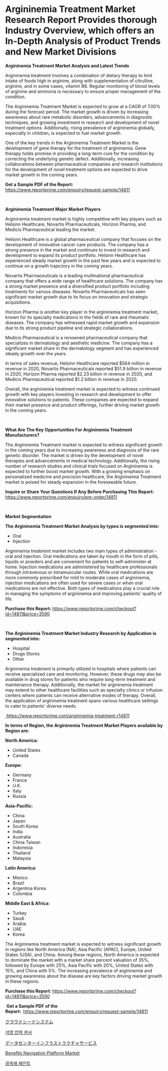 <p><h1>Argininemia Treatment Market Research Report Provides thorough Industry Overview, which offers an In-Depth Analysis of Product Trends and New Market Divisions</h1></p><p><strong>Argininemia Treatment Market Analysis and Latest Trends</strong></p>
<p><p>Argininemia treatment involves a combination of dietary therapy to limit intake of foods high in arginine, along with supplementation of citrulline, arginine, and in some cases, vitamin B6. Regular monitoring of blood levels of arginine and ammonia is necessary to ensure proper management of the condition.</p><p>The Argininemia Treatment Market is expected to grow at a CAGR of 7.00% during the forecast period. The market growth is driven by increasing awareness about rare metabolic disorders, advancements in diagnostic techniques, and growing investment in research and development of novel treatment options. Additionally, rising prevalence of argininemia globally, especially in children, is expected to fuel market growth.</p><p>One of the key trends in the Argininemia Treatment Market is the development of gene therapy for the treatment of argininemia. Gene therapy holds promise in providing a long-term cure for the condition by correcting the underlying genetic defect. Additionally, increasing collaborations between pharmaceutical companies and research institutions for the development of novel treatment options are expected to drive market growth in the coming years.</p></p>
<p><strong>Get a Sample PDF of the Report:&nbsp;</strong> <a href="https://www.reportprime.com/enquiry/request-sample/14811">https://www.reportprime.com/enquiry/request-sample/14811</a></p>
<p>&nbsp;</p>
<p><strong>Argininemia Treatment Major Market Players</strong></p>
<p><p>Argininemia treatment market is highly competitive with key players such as Helsinn Healthcare, Novartis Pharmaceuticals, Horizon Pharma, and Medicis Pharmaceutical leading the market.</p><p>Helsinn Healthcare is a global pharmaceutical company that focuses on the development of innovative cancer care products. The company has a strong presence in the market and continues to invest in research and development to expand its product portfolio. Helsinn Healthcare has experienced steady market growth in the past few years and is expected to continue on a growth trajectory in the coming years.</p><p>Novartis Pharmaceuticals is a leading multinational pharmaceutical company that offers a wide range of healthcare solutions. The company has a strong market presence and a diversified product portfolio including treatments for various diseases. Novartis Pharmaceuticals has seen significant market growth due to its focus on innovation and strategic acquisitions.</p><p>Horizon Pharma is another key player in the argininemia treatment market, known for its specialty medications in the fields of rare and rheumatic diseases. The company has witnessed rapid market growth and expansion due to its strong product pipeline and strategic collaborations.</p><p>Medicis Pharmaceutical is a renowned pharmaceutical company that specializes in dermatology and aesthetic medicine. The company has a significant market share in the dermatology segment and has experienced steady growth over the years.</p><p>In terms of sales revenue, Helsinn Healthcare reported $564 million in revenue in 2020, Novartis Pharmaceuticals reported $51.9 billion in revenue in 2020, Horizon Pharma reported $2.23 billion in revenue in 2020, and Medicis Pharmaceutical reported $1.2 billion in revenue in 2020.</p><p>Overall, the argininemia treatment market is expected to witness continued growth with key players investing in research and development to offer innovative solutions to patients. These companies are expected to expand their market presence and product offerings, further driving market growth in the coming years.</p></p>
<p>&nbsp;</p>
<p><strong>What Are The Key Opportunities For Argininemia Treatment Manufacturers?</strong></p>
<p><p>The Argininemia Treatment market is expected to witness significant growth in the coming years due to increasing awareness and diagnosis of the rare genetic disorder. The market is driven by the development of novel therapies and advancements in medical technology. Additionally, the rising number of research studies and clinical trials focused on Argininemia is expected to further boost market growth. With a growing emphasis on personalized medicine and precision healthcare, the Argininemia Treatment market is poised for steady expansion in the foreseeable future.</p></p>
<p><strong>Inquire or Share Your Questions If Any Before Purchasing This Report:</strong> <a href="https://www.reportprime.com/enquiry/pre-order/14811">https://www.reportprime.com/enquiry/pre-order/14811</a></p>
<p>&nbsp;</p>
<p><strong>Market Segmentation</strong></p>
<p><strong>The Argininemia Treatment Market Analysis by types is segmented into:</strong></p>
<p><ul><li>Oral</li><li>Injection</li></ul></p>
<p><p>Argininemia treatment market includes two main types of administration - oral and injection. Oral medications are taken by mouth in the form of pills, liquids or powders and are convenient for patients to self-administer at home. Injection medications are administered by healthcare professionals through intravenous or intramuscular routes. While oral medications are more commonly prescribed for mild to moderate cases of argininemia, injection medications are often used for severe cases or when oral medications are not effective. Both types of medications play a crucial role in managing the symptoms of argininemia and improving patients' quality of life.</p></p>
<p><strong>Purchase this Report:&nbsp;</strong><a href="https://www.reportprime.com/checkout?id=14811&price=3590">https://www.reportprime.com/checkout?id=14811&price=3590</a></p>
<p>&nbsp;</p>
<p><strong>The Argininemia Treatment Market Industry Research by Application is segmented into:</strong></p>
<p><ul><li>Hospital</li><li>Drugs Stores</li><li>Other</li></ul></p>
<p><p>Argininemia treatment is primarily utilized in hospitals where patients can receive specialized care and monitoring. However, these drugs may also be available in drug stores for patients who require long-term treatment and maintenance therapy. Additionally, the market for argininemia treatment may extend to other healthcare facilities such as specialty clinics or infusion centers where patients can receive alternative modes of therapy. Overall, the application of argininemia treatment spans various healthcare settings to cater to patients' diverse needs.</p></p>
<p><a href="https://www.reportprime.com/argininemia-treatment-r14811">&nbsp;https://www.reportprime.com/argininemia-treatment-r14811</a></p>
<p><strong>In terms of Region, the Argininemia Treatment Market Players available by Region are:</strong></p>
<p>
    <p> <strong> North America: </strong>
        <ul>
            <li>United States</li>
            <li>Canada</li>
        </ul>
        </p> 
    <p> <strong> Europe: </strong>
        <ul>
            <li>Germany</li>
            <li>France</li>
            <li>U.K.</li>
            <li>Italy</li>
            <li>Russia</li>
        </ul>
        </p> 
    <p> <strong> Asia-Pacific: </strong>
        <ul>
            <li>China</li>
            <li>Japan</li>
            <li>South Korea</li>
            <li>India</li>
            <li>Australia</li>
            <li>China Taiwan</li>
            <li>Indonesia</li>
            <li>Thailand</li>
            <li>Malaysia</li>
        </ul>
        </p> 
    <p> <strong> Latin America: </strong>
        <ul>
            <li>Mexico</li>
            <li>Brazil</li>
            <li>Argentina Korea</li>
            <li>Colombia</li>
        </ul>
        </p> 
    <p> <strong> Middle East & Africa: </strong>
        <ul>
            <li>Turkey</li>
            <li>Saudi</li>
            <li>Arabia</li>
            <li>UAE</li>
            <li>Korea</li>
        </ul>
    </p>
    </p>
<p><p>The Argininemia treatment market is expected to witness significant growth in regions like North America (NA), Asia Pacific (APAC), Europe, United States (USA), and China. Among these regions, North America is expected to dominate the market with a market share percent valuation of 35%, followed by Europe with 25%, Asia Pacific with 20%, United States with 15%, and China with 5%. The increasing prevalence of argininemia and growing awareness about the disease are key factors driving market growth in these regions.</p></p>
<p><strong>Purchase this Report: </strong><a href="https://www.reportprime.com/checkout?id=14811&price=3590">https://www.reportprime.com/checkout?id=14811&price=3590</a></p>
<p>&nbsp;<strong>Get a Sample PDF of the Report:&nbsp;&nbsp;</strong><a href="https://www.reportprime.com/enquiry/request-sample/14811">https://www.reportprime.com/enquiry/request-sample/14811</a></p>
<p><strong></strong></p>
<p><p><a href="https://github.com/andrade7361/Market-Research-Report-List-1/blob/main/323923281150.md">クラウドシードシステム</a></p><p><a href="https://github.com/darrellockm3ytan895656/Market-Research-Report-List-1/blob/main/792571575651.md">석영 압력 센서</a></p><p><a href="https://github.com/RaeJenkins1952/Market-Research-Report-List-1/blob/main/549791481151.md">データセンターインフラストラクチャサービス</a></p><p><a href="https://github.com/shotows/Market-Research-Report-List-2/blob/main/benefits-navigation-platform-market.md">Benefits Navigation Platform Market</a></p><p><a href="https://github.com/EthaWolf/Market-Research-Report-List-1/blob/main/272149875652.md">광촉매 페인트</a></p></p>